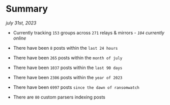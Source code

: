 
# Summary
_july 31st, 2023_

- Currently tracking `153` groups across `271` relays & mirrors - _`104` currently online_

- There have been `8` posts within the `last 24 hours`

- There have been `265` posts within the `month of july`

- There have been `1037` posts within the `last 90 days`

- There have been `2306` posts within the `year of 2023`

- There have been `6997` posts `since the dawn of ransomwatch`

- There are `80` custom parsers indexing posts
